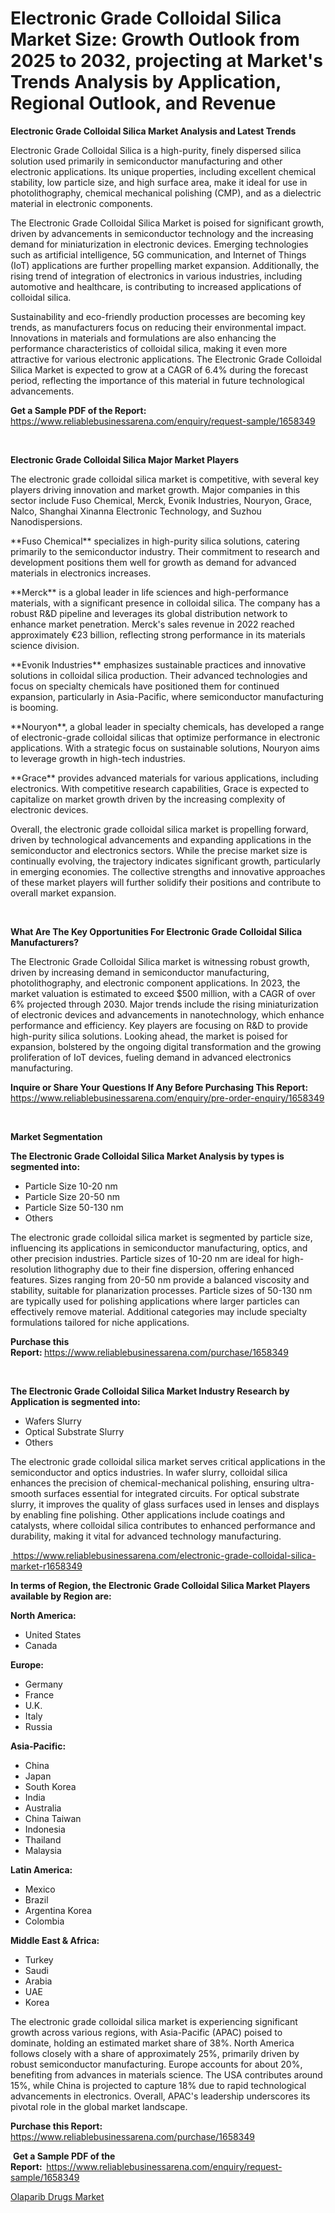 <p><h1>Electronic Grade Colloidal Silica Market Size: Growth Outlook from 2025 to 2032, projecting at Market's Trends Analysis by Application, Regional Outlook, and Revenue</h1></p><p><strong>Electronic Grade Colloidal Silica Market Analysis and Latest Trends</strong></p>
<p><p>Electronic Grade Colloidal Silica is a high-purity, finely dispersed silica solution used primarily in semiconductor manufacturing and other electronic applications. Its unique properties, including excellent chemical stability, low particle size, and high surface area, make it ideal for use in photolithography, chemical mechanical polishing (CMP), and as a dielectric material in electronic components.</p><p>The Electronic Grade Colloidal Silica Market is poised for significant growth, driven by advancements in semiconductor technology and the increasing demand for miniaturization in electronic devices. Emerging technologies such as artificial intelligence, 5G communication, and Internet of Things (IoT) applications are further propelling market expansion. Additionally, the rising trend of integration of electronics in various industries, including automotive and healthcare, is contributing to increased applications of colloidal silica.</p><p>Sustainability and eco-friendly production processes are becoming key trends, as manufacturers focus on reducing their environmental impact. Innovations in materials and formulations are also enhancing the performance characteristics of colloidal silica, making it even more attractive for various electronic applications. The Electronic Grade Colloidal Silica Market is expected to grow at a CAGR of 6.4% during the forecast period, reflecting the importance of this material in future technological advancements.</p></p>
<p><strong>Get a Sample PDF of the Report:&nbsp;</strong> <a href="https://www.reliablebusinessarena.com/enquiry/request-sample/1658349?utm_campaign=3168&utm_medium=2&utm_source=Github&utm_content=ia&utm_term=23032025&utm_id=electronic-grade-colloidal-silica">https://www.reliablebusinessarena.com/enquiry/request-sample/1658349</a></p>
<p>&nbsp;</p>
<p><strong>Electronic Grade Colloidal Silica Major Market Players</strong></p>
<p><p>The electronic grade colloidal silica market is competitive, with several key players driving innovation and market growth. Major companies in this sector include Fuso Chemical, Merck, Evonik Industries, Nouryon, Grace, Nalco, Shanghai Xinanna Electronic Technology, and Suzhou Nanodispersions.</p><p>**Fuso Chemical** specializes in high-purity silica solutions, catering primarily to the semiconductor industry. Their commitment to research and development positions them well for growth as demand for advanced materials in electronics increases.</p><p>**Merck** is a global leader in life sciences and high-performance materials, with a significant presence in colloidal silica. The company has a robust R&D pipeline and leverages its global distribution network to enhance market penetration. Merck's sales revenue in 2022 reached approximately €23 billion, reflecting strong performance in its materials science division.</p><p>**Evonik Industries** emphasizes sustainable practices and innovative solutions in colloidal silica production. Their advanced technologies and focus on specialty chemicals have positioned them for continued expansion, particularly in Asia-Pacific, where semiconductor manufacturing is booming.</p><p>**Nouryon**, a global leader in specialty chemicals, has developed a range of electronic-grade colloidal silicas that optimize performance in electronic applications. With a strategic focus on sustainable solutions, Nouryon aims to leverage growth in high-tech industries.</p><p>**Grace** provides advanced materials for various applications, including electronics. With competitive research capabilities, Grace is expected to capitalize on market growth driven by the increasing complexity of electronic devices.</p><p>Overall, the electronic grade colloidal silica market is propelling forward, driven by technological advancements and expanding applications in the semiconductor and electronics sectors. While the precise market size is continually evolving, the trajectory indicates significant growth, particularly in emerging economies. The collective strengths and innovative approaches of these market players will further solidify their positions and contribute to overall market expansion.</p></p>
<p>&nbsp;</p>
<p><strong>What Are The Key Opportunities For Electronic Grade Colloidal Silica Manufacturers?</strong></p>
<p><p>The Electronic Grade Colloidal Silica market is witnessing robust growth, driven by increasing demand in semiconductor manufacturing, photolithography, and electronic component applications. In 2023, the market valuation is estimated to exceed $500 million, with a CAGR of over 6% projected through 2030. Major trends include the rising miniaturization of electronic devices and advancements in nanotechnology, which enhance performance and efficiency. Key players are focusing on R&D to provide high-purity silica solutions. Looking ahead, the market is poised for expansion, bolstered by the ongoing digital transformation and the growing proliferation of IoT devices, fueling demand in advanced electronics manufacturing.</p></p>
<p><strong>Inquire or Share Your Questions If Any Before Purchasing This Report:</strong> <a href="https://www.reliablebusinessarena.com/enquiry/pre-order-enquiry/1658349?utm_campaign=3168&utm_medium=2&utm_source=Github&utm_content=ia&utm_term=23032025&utm_id=electronic-grade-colloidal-silica">https://www.reliablebusinessarena.com/enquiry/pre-order-enquiry/1658349</a></p>
<p>&nbsp;</p>
<p><strong>Market Segmentation</strong></p>
<p><strong>The Electronic Grade Colloidal Silica Market Analysis by types is segmented into:</strong></p>
<p><ul><li>Particle Size 10-20 nm</li><li>Particle Size 20-50 nm</li><li>Particle Size 50-130 nm</li><li>Others</li></ul></p>
<p><p>The electronic grade colloidal silica market is segmented by particle size, influencing its applications in semiconductor manufacturing, optics, and other precision industries. Particle sizes of 10-20 nm are ideal for high-resolution lithography due to their fine dispersion, offering enhanced features. Sizes ranging from 20-50 nm provide a balanced viscosity and stability, suitable for planarization processes. Particle sizes of 50-130 nm are typically used for polishing applications where larger particles can effectively remove material. Additional categories may include specialty formulations tailored for niche applications.</p></p>
<p><strong>Purchase this Report:&nbsp;</strong><a href="https://www.reliablebusinessarena.com/purchase/1658349?utm_campaign=3168&utm_medium=2&utm_source=Github&utm_content=ia&utm_term=23032025&utm_id=electronic-grade-colloidal-silica">https://www.reliablebusinessarena.com/purchase/1658349</a></p>
<p>&nbsp;</p>
<p><strong>The Electronic Grade Colloidal Silica Market Industry Research by Application is segmented into:</strong></p>
<p><ul><li>Wafers Slurry</li><li>Optical Substrate Slurry</li><li>Others</li></ul></p>
<p><p>The electronic grade colloidal silica market serves critical applications in the semiconductor and optics industries. In wafer slurry, colloidal silica enhances the precision of chemical-mechanical polishing, ensuring ultra-smooth surfaces essential for integrated circuits. For optical substrate slurry, it improves the quality of glass surfaces used in lenses and displays by enabling fine polishing. Other applications include coatings and catalysts, where colloidal silica contributes to enhanced performance and durability, making it vital for advanced technology manufacturing.</p></p>
<p><a href="https://www.reliablebusinessarena.com/electronic-grade-colloidal-silica-market-r1658349?utm_campaign=3168&utm_medium=2&utm_source=Github&utm_content=ia&utm_term=23032025&utm_id=electronic-grade-colloidal-silica">&nbsp;https://www.reliablebusinessarena.com/electronic-grade-colloidal-silica-market-r1658349</a></p>
<p><strong>In terms of Region, the Electronic Grade Colloidal Silica Market Players available by Region are:</strong></p>
<p>
    <p> <strong> North America: </strong>
        <ul>
            <li>United States</li>
            <li>Canada</li>
        </ul>
        </p> 
    <p> <strong> Europe: </strong>
        <ul>
            <li>Germany</li>
            <li>France</li>
            <li>U.K.</li>
            <li>Italy</li>
            <li>Russia</li>
        </ul>
        </p> 
    <p> <strong> Asia-Pacific: </strong>
        <ul>
            <li>China</li>
            <li>Japan</li>
            <li>South Korea</li>
            <li>India</li>
            <li>Australia</li>
            <li>China Taiwan</li>
            <li>Indonesia</li>
            <li>Thailand</li>
            <li>Malaysia</li>
        </ul>
        </p> 
    <p> <strong> Latin America: </strong>
        <ul>
            <li>Mexico</li>
            <li>Brazil</li>
            <li>Argentina Korea</li>
            <li>Colombia</li>
        </ul>
        </p> 
    <p> <strong> Middle East & Africa: </strong>
        <ul>
            <li>Turkey</li>
            <li>Saudi</li>
            <li>Arabia</li>
            <li>UAE</li>
            <li>Korea</li>
        </ul>
    </p>
    </p>
<p><p>The electronic grade colloidal silica market is experiencing significant growth across various regions, with Asia-Pacific (APAC) poised to dominate, holding an estimated market share of 38%. North America follows closely with a share of approximately 25%, primarily driven by robust semiconductor manufacturing. Europe accounts for about 20%, benefiting from advances in materials science. The USA contributes around 15%, while China is projected to capture 18% due to rapid technological advancements in electronics. Overall, APAC's leadership underscores its pivotal role in the global market landscape.</p></p>
<p><strong>Purchase this Report: </strong><a href="https://www.reliablebusinessarena.com/purchase/1658349?utm_campaign=3168&utm_medium=2&utm_source=Github&utm_content=ia&utm_term=23032025&utm_id=electronic-grade-colloidal-silica">https://www.reliablebusinessarena.com/purchase/1658349</a></p>
<p>&nbsp;<strong>Get a Sample PDF of the Report:&nbsp;&nbsp;</strong><a href="https://www.reliablebusinessarena.com/enquiry/request-sample/1658349?utm_campaign=3168&utm_medium=2&utm_source=Github&utm_content=ia&utm_term=23032025&utm_id=electronic-grade-colloidal-silica">https://www.reliablebusinessarena.com/enquiry/request-sample/1658349</a></p>
<p><strong></strong></p>
<p><p><a href="https://github.com/shopovdjondo/Market-Research-Report-List-1/blob/main/olaparib-drugs-market.md?utm_campaign=3168&utm_medium=2&utm_source=Github&utm_content=ia&utm_term=23032025&utm_id=electronic-grade-colloidal-silica">Olaparib Drugs Market</a></p></p>